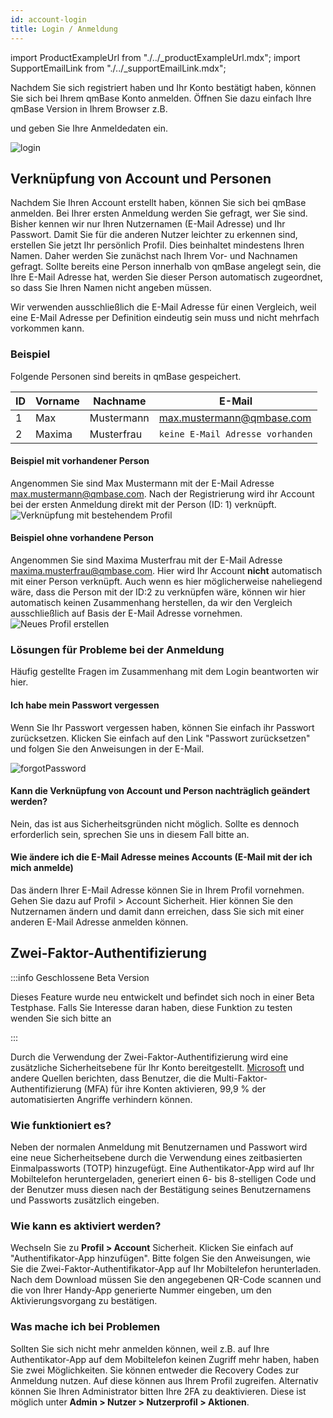 ```yaml
---
id: account-login
title: Login / Anmeldung
---
```


import ProductExampleUrl from "./../\_productExampleUrl.mdx";
import SupportEmailLink from "./../\_supportEmailLink.mdx";

Nachdem Sie sich registriert haben und Ihr Konto bestätigt haben, können Sie sich bei Ihrem qmBase Konto anmelden. Öffnen Sie dazu einfach Ihre qmBase Version in Ihrem Browser z.B.

<ProductExampleUrl />

und geben Sie Ihre Anmeldedaten ein.

![login](https://caqadmin.blob.core.windows.net/public-screenshots/manual-screenshots/Screenshot%202021-05-24_login.png)

## Verknüpfung von Account und Personen

Nachdem Sie Ihren Account erstellt haben, können Sie sich bei qmBase anmelden. Bei Ihrer ersten Anmeldung werden Sie gefragt, wer Sie sind. Bisher kennen wir nur Ihren Nutzernamen (E-Mail Adresse) und Ihr Passwort. Damit Sie für die anderen Nutzer leichter zu erkennen sind, erstellen Sie jetzt Ihr persönlich Profil. Dies beinhaltet mindestens Ihren Namen. Daher werden Sie zunächst nach Ihrem Vor- und Nachnamen gefragt. Sollte bereits eine Person innerhalb von qmBase angelegt sein, die Ihre E-Mail Adresse hat, werden Sie dieser Person automatisch zugeordnet, so dass Sie Ihren Namen nicht angeben müssen.

Wir verwenden ausschließlich die E-Mail Adresse für einen Vergleich, weil eine E-Mail Adresse per Definition eindeutig sein muss und nicht mehrfach vorkommen kann.

### Beispiel

Folgende Personen sind bereits in qmBase gespeichert.

| ID  | Vorname | Nachname   | E-Mail                                      |
| --- | ------- | ---------- | ------------------------------------------- |
| 1   | Max     | Mustermann | max.mustermann@qmbase.com                   |
| 2   | Maxima  | Musterfrau | <code>keine E-Mail Adresse vorhanden</code> |

#### Beispiel mit vorhandener Person

Angenommen Sie sind Max Mustermann mit der E-Mail Adresse max.mustermann@qmbase.com. Nach der Registrierung wird ihr Account bei der ersten Anmeldung direkt mit der Person (ID: 1) verknüpft.
![Verknüpfung mit bestehendem Profil](https://caqadmin.blob.core.windows.net/public-screenshots/manual-screenshots/2022-11-16_ConnectAccount.png)

#### Beispiel ohne vorhandene Person

Angenommen Sie sind Maxima Musterfrau mit der E-Mail Adresse maxima.musterfrau@qmbase.com. Hier wird Ihr Account **nicht** automatisch mit einer Person verknüpft. Auch wenn es hier möglicherweise naheliegend wäre, dass die Person mit der ID:2 zu verknüpfen wäre, können wir hier automatisch keinen Zusammenhang herstellen, da wir den Vergleich ausschließlich auf Basis der E-Mail Adresse vornehmen.
![Neues Profil erstellen](https://caqadmin.blob.core.windows.net/public-screenshots/manual-screenshots/2022-11-16-createAccount.png)

### Lösungen für Probleme bei der Anmeldung

Häufig gestellte Fragen im Zusammenhang mit dem Login beantworten wir hier.

#### Ich habe mein Passwort vergessen

Wenn Sie Ihr Passwort vergessen haben, können Sie einfach ihr Passwort zurücksetzen. Klicken Sie einfach auf den Link "Passwort zurücksetzen" und folgen Sie den Anweisungen in der E-Mail.

![forgotPassword](https://caqadmin.blob.core.windows.net/public-screenshots/manual-screenshots/Screenshot%202021-05-24_forgotPassword.png)

#### Kann die Verknüpfung von Account und Person nachträglich geändert werden?

Nein, das ist aus Sicherheitsgründen nicht möglich. Sollte es dennoch erforderlich sein, sprechen Sie uns in diesem Fall bitte an.

#### Wie ändere ich die E-Mail Adresse meines Accounts (E-Mail mit der ich mich anmelde)

Das ändern Ihrer E-Mail Adresse können Sie in Ihrem Profil vornehmen. Gehen Sie dazu auf Profil > Account Sicherheit.
Hier können Sie den Nutzernamen ändern und damit dann erreichen, dass Sie sich mit einer anderen E-Mail Adresse anmelden können.

## Zwei-Faktor-Authentifizierung

:::info Geschlossene Beta Version

Dieses Feature wurde neu entwickelt und befindet sich noch in einer Beta Testphase. Falls Sie Interesse daran haben, diese Funktion zu testen wenden Sie sich bitte an <SupportEmailLink/>

:::

Durch die Verwendung der Zwei-Faktor-Authentifizierung wird eine zusätzliche Sicherheitsebene für Ihr Konto bereitgestellt. [Microsoft](https://www.microsoft.com/security/blog/2019/08/20/one-simple-action-you-can-take-to-prevent-99-9-percent-of-account-attacks/) und andere Quellen berichten, dass Benutzer, die die Multi-Faktor-Authentifizierung (MFA) für ihre Konten aktivieren, 99,9 % der automatisierten Angriffe verhindern können.

### Wie funktioniert es?

Neben der normalen Anmeldung mit Benutzernamen und Passwort wird eine neue Sicherheitsebene durch die Verwendung eines zeitbasierten Einmalpassworts (TOTP) hinzugefügt. Eine Authentikator-App wird auf Ihr Mobiltelefon heruntergeladen, generiert einen 6- bis 8-stelligen Code und der Benutzer muss diesen nach der Bestätigung seines Benutzernamens und Passworts zusätzlich eingeben.

### Wie kann es aktiviert werden?

Wechseln Sie zu **Profil > Account** Sicherheit. Klicken Sie einfach auf "Authentifikator-App hinzufügen". Bitte folgen Sie den Anweisungen, wie Sie die Zwei-Faktor-Authentifikator-App auf Ihr Mobiltelefon herunterladen. Nach dem Download müssen Sie den angegebenen QR-Code scannen und die von Ihrer Handy-App generierte Nummer eingeben, um den Aktivierungsvorgang zu bestätigen.

### Was mache ich bei Problemen

Sollten Sie sich nicht mehr anmelden können, weil z.B. auf Ihre Authentikator-App auf dem Mobiltelefon keinen Zugriff mehr haben, haben Sie zwei Möglichkeiten.
Sie können entweder die Recovery Codes zur Anmeldung nutzen. Auf diese können aus Ihrem Profil zugreifen. 
Alternativ können Sie Ihren Administrator bitten Ihre 2FA zu deaktivieren. Diese ist möglich unter **Admin > Nutzer > Nutzerprofil > Aktionen**.
